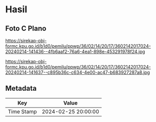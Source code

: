 # Hasil

## Foto C Plano

https://sirekap-obj-formc.kpu.go.id/b1d0/pemilu/ppwp/36/02/14/20/17/3602142017024-20240214-141436--4fb6aaf2-76a6-4ea1-898e-453291978f24.jpg

https://sirekap-obj-formc.kpu.go.id/b1d0/pemilu/ppwp/36/02/14/20/17/3602142017024-20240214-141637--c895b36c-c634-4e00-ac47-b683927287a8.jpg


## Metadata

| Key        | Value               |
| ---------- | ------------------- |
| Time Stamp | 2024-02-25 20:00:00 |



